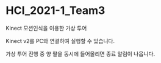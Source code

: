 # HCI_2021-1_Team3
Kinect 모션인식을 이용한 가상 투어

Kinect v2를 PC와 연결하여 실행할 수 있습니다.

가상 투어 진행 중 양 팔을 동시에 들어올리면 종료 알림이 나옵니다.
